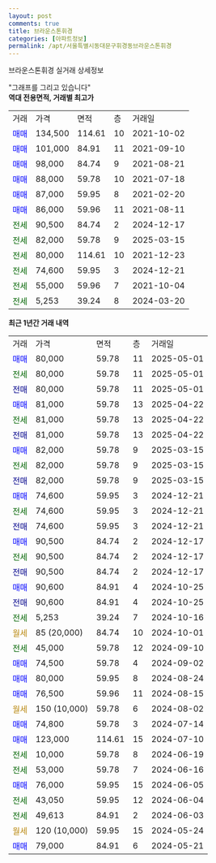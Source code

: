 ```yaml
---
layout: post
comments: true
title: 브라운스톤휘경
categories: [아파트정보]
permalink: /apt/서울특별시동대문구휘경동브라운스톤휘경
---
```


브라운스톤휘경 실거래 상세정보

<script type="text/javascript">
  google.charts.load('current', {'packages':['line', 'corechart']});
  google.charts.setOnLoadCallback(drawChart);

  function drawChart() {
    var data = new google.visualization.DataTable();
    data.addColumn('date', '거래일');
    data.addColumn('number', "매매");
    data.addColumn('number', "전세");
    data.addColumn('number', "전매");

    data.addRows([[new Date(Date.parse("2025-05-01")), 80000, null, null], [new Date(Date.parse("2025-05-01")), null, 80000, null], [new Date(Date.parse("2025-05-01")), null, null, 80000], [new Date(Date.parse("2025-04-22")), 81000, null, null], [new Date(Date.parse("2025-04-22")), null, 81000, null], [new Date(Date.parse("2025-04-22")), null, null, 81000], [new Date(Date.parse("2025-03-15")), 82000, null, null], [new Date(Date.parse("2025-03-15")), null, 82000, null], [new Date(Date.parse("2025-03-15")), null, null, 82000], [new Date(Date.parse("2024-12-21")), 74600, null, null], [new Date(Date.parse("2024-12-21")), null, 74600, null], [new Date(Date.parse("2024-12-21")), null, null, 74600], [new Date(Date.parse("2024-12-17")), 90500, null, null], [new Date(Date.parse("2024-12-17")), null, 90500, null], [new Date(Date.parse("2024-12-17")), null, null, 90500], [new Date(Date.parse("2024-10-25")), 90600, null, null], [new Date(Date.parse("2024-10-25")), null, null, 90600], [new Date(Date.parse("2024-10-16")), null, 5253, null], [new Date(Date.parse("2024-10-01")), null, null, null], [new Date(Date.parse("2024-09-10")), null, 45000, null], [new Date(Date.parse("2024-09-02")), 74500, null, null], [new Date(Date.parse("2024-08-24")), 80000, null, null], [new Date(Date.parse("2024-08-15")), 76500, null, null], [new Date(Date.parse("2024-08-02")), null, null, null], [new Date(Date.parse("2024-07-14")), 74800, null, null], [new Date(Date.parse("2024-07-10")), 123000, null, null], [new Date(Date.parse("2024-06-19")), null, 10000, null], [new Date(Date.parse("2024-06-16")), null, 53000, null], [new Date(Date.parse("2024-06-05")), 76000, null, null], [new Date(Date.parse("2024-06-04")), null, 43050, null], [new Date(Date.parse("2024-06-03")), null, 49613, null], [new Date(Date.parse("2024-05-24")), null, null, null], [new Date(Date.parse("2024-05-21")), 79000, null, null]]);

    var options = {
      hAxis: {
        format: 'yyyy/MM/dd'
      },    
      lineWidth: 0,
      pointsVisible: true,    
      title: '최근 1년간 유형별 실거래가 분포',
      legend: { position: 'bottom' }
    };

    var formatter = new google.visualization.NumberFormat({pattern:'###,###'} );
    formatter.format(data, 1);
    formatter.format(data, 2);
    
    setTimeout(function() {
        var chart = new google.visualization.LineChart(document.getElementById('columnchart_material'));
        chart.draw(data, (options));
        document.getElementById('loading').style.display = 'none';
    }, 200);
  }
</script>


<div id="loading" style="z-index:20; display: block; margin-left: 0px">"그래프를 그리고 있습니다"</div>
<div id="columnchart_material" style="width: 95%; margin-left: 0px; display: block"></div>
<!-- contents start -->
<b>역대 전용면적, 거래별 최고가</b>
<table class="sortable">
    <tr>
      <td>거래</td>
      <td>가격</td>
      <td>면적</td>
      <td>층</td>
      <td>거래일</td>
    </tr>
        <tr>
          <td><a style="color: blue">매매</a></td>
          <td>134,500</td>
          <td>114.61</td>
          <td>10</td>
          <td>2021-10-02</td>
        </tr>            <tr>
          <td><a style="color: blue">매매</a></td>
          <td>101,000</td>
          <td>84.91</td>
          <td>11</td>
          <td>2021-09-10</td>
        </tr>            <tr>
          <td><a style="color: blue">매매</a></td>
          <td>98,000</td>
          <td>84.74</td>
          <td>9</td>
          <td>2021-08-21</td>
        </tr>            <tr>
          <td><a style="color: blue">매매</a></td>
          <td>88,000</td>
          <td>59.78</td>
          <td>10</td>
          <td>2021-07-18</td>
        </tr>            <tr>
          <td><a style="color: blue">매매</a></td>
          <td>87,000</td>
          <td>59.95</td>
          <td>8</td>
          <td>2021-02-20</td>
        </tr>            <tr>
          <td><a style="color: blue">매매</a></td>
          <td>86,000</td>
          <td>59.96</td>
          <td>11</td>
          <td>2021-08-11</td>
        </tr>        
        <tr>
              <td><a style="color: darkgreen">전세</a></td>
              <td>90,500</td>
              <td>84.74</td>
              <td>2</td>
              <td>2024-12-17</td>
            </tr>            <tr>
              <td><a style="color: darkgreen">전세</a></td>
              <td>82,000</td>
              <td>59.78</td>
              <td>9</td>
              <td>2025-03-15</td>
            </tr>            <tr>
              <td><a style="color: darkgreen">전세</a></td>
              <td>80,000</td>
              <td>114.61</td>
              <td>10</td>
              <td>2021-12-23</td>
            </tr>            <tr>
              <td><a style="color: darkgreen">전세</a></td>
              <td>74,600</td>
              <td>59.95</td>
              <td>3</td>
              <td>2024-12-21</td>
            </tr>            <tr>
              <td><a style="color: darkgreen">전세</a></td>
              <td>55,000</td>
              <td>59.96</td>
              <td>7</td>
              <td>2021-10-04</td>
            </tr>            <tr>
              <td><a style="color: darkgreen">전세</a></td>
              <td>5,253</td>
              <td>39.24</td>
              <td>8</td>
              <td>2024-03-20</td>
            </tr>        
    
</table>

<b>최근 1년간 거래 내역</b>

<table class="sortable">
    <tr>
      <td>거래</td>
      <td>가격</td>
      <td>면적</td>
      <td>층</td>
      <td>거래일</td>
    </tr>
    <tr>
      <td><a style="color: blue">매매</a></td>
      <td>80,000</td>
      <td>59.78</td>
      <td>11</td>
      <td>2025-05-01</td>
    </tr>          <tr>
      <td><a style="color: darkgreen">전세</a></td>
      <td>80,000</td>
      <td>59.78</td>
      <td>11</td>
      <td>2025-05-01</td>
    </tr>          <tr>
      <td><a style="color: darkblue">전매</a></td>
      <td>80,000</td>
      <td>59.78</td>
      <td>11</td>
      <td>2025-05-01</td>
    </tr>          <tr>
      <td><a style="color: blue">매매</a></td>
      <td>81,000</td>
      <td>59.78</td>
      <td>13</td>
      <td>2025-04-22</td>
    </tr>          <tr>
      <td><a style="color: darkgreen">전세</a></td>
      <td>81,000</td>
      <td>59.78</td>
      <td>13</td>
      <td>2025-04-22</td>
    </tr>          <tr>
      <td><a style="color: darkblue">전매</a></td>
      <td>81,000</td>
      <td>59.78</td>
      <td>13</td>
      <td>2025-04-22</td>
    </tr>          <tr>
      <td><a style="color: blue">매매</a></td>
      <td>82,000</td>
      <td>59.78</td>
      <td>9</td>
      <td>2025-03-15</td>
    </tr>          <tr>
      <td><a style="color: darkgreen">전세</a></td>
      <td>82,000</td>
      <td>59.78</td>
      <td>9</td>
      <td>2025-03-15</td>
    </tr>          <tr>
      <td><a style="color: darkblue">전매</a></td>
      <td>82,000</td>
      <td>59.78</td>
      <td>9</td>
      <td>2025-03-15</td>
    </tr>          <tr>
      <td><a style="color: blue">매매</a></td>
      <td>74,600</td>
      <td>59.95</td>
      <td>3</td>
      <td>2024-12-21</td>
    </tr>          <tr>
      <td><a style="color: darkgreen">전세</a></td>
      <td>74,600</td>
      <td>59.95</td>
      <td>3</td>
      <td>2024-12-21</td>
    </tr>          <tr>
      <td><a style="color: darkblue">전매</a></td>
      <td>74,600</td>
      <td>59.95</td>
      <td>3</td>
      <td>2024-12-21</td>
    </tr>          <tr>
      <td><a style="color: blue">매매</a></td>
      <td>90,500</td>
      <td>84.74</td>
      <td>2</td>
      <td>2024-12-17</td>
    </tr>          <tr>
      <td><a style="color: darkgreen">전세</a></td>
      <td>90,500</td>
      <td>84.74</td>
      <td>2</td>
      <td>2024-12-17</td>
    </tr>          <tr>
      <td><a style="color: darkblue">전매</a></td>
      <td>90,500</td>
      <td>84.74</td>
      <td>2</td>
      <td>2024-12-17</td>
    </tr>          <tr>
      <td><a style="color: blue">매매</a></td>
      <td>90,600</td>
      <td>84.91</td>
      <td>4</td>
      <td>2024-10-25</td>
    </tr>          <tr>
      <td><a style="color: darkblue">전매</a></td>
      <td>90,600</td>
      <td>84.91</td>
      <td>4</td>
      <td>2024-10-25</td>
    </tr>          <tr>
      <td><a style="color: darkgreen">전세</a></td>
      <td>5,253</td>
      <td>39.24</td>
      <td>7</td>
      <td>2024-10-16</td>
    </tr>          <tr>
      <td><a style="color: darkgoldenrod">월세</a></td>
      <td>85 (20,000)</td>
      <td>84.74</td>
      <td>10</td>
      <td>2024-10-01</td>
    </tr>          <tr>
      <td><a style="color: darkgreen">전세</a></td>
      <td>45,000</td>
      <td>59.78</td>
      <td>12</td>
      <td>2024-09-10</td>
    </tr>          <tr>
      <td><a style="color: blue">매매</a></td>
      <td>74,500</td>
      <td>59.78</td>
      <td>4</td>
      <td>2024-09-02</td>
    </tr>          <tr>
      <td><a style="color: blue">매매</a></td>
      <td>80,000</td>
      <td>59.95</td>
      <td>8</td>
      <td>2024-08-24</td>
    </tr>          <tr>
      <td><a style="color: blue">매매</a></td>
      <td>76,500</td>
      <td>59.96</td>
      <td>11</td>
      <td>2024-08-15</td>
    </tr>          <tr>
      <td><a style="color: darkgoldenrod">월세</a></td>
      <td>150 (10,000)</td>
      <td>59.78</td>
      <td>6</td>
      <td>2024-08-02</td>
    </tr>          <tr>
      <td><a style="color: blue">매매</a></td>
      <td>74,800</td>
      <td>59.78</td>
      <td>3</td>
      <td>2024-07-14</td>
    </tr>          <tr>
      <td><a style="color: blue">매매</a></td>
      <td>123,000</td>
      <td>114.61</td>
      <td>15</td>
      <td>2024-07-10</td>
    </tr>          <tr>
      <td><a style="color: darkgreen">전세</a></td>
      <td>10,000</td>
      <td>59.78</td>
      <td>8</td>
      <td>2024-06-19</td>
    </tr>          <tr>
      <td><a style="color: darkgreen">전세</a></td>
      <td>53,000</td>
      <td>59.78</td>
      <td>7</td>
      <td>2024-06-16</td>
    </tr>          <tr>
      <td><a style="color: blue">매매</a></td>
      <td>76,000</td>
      <td>59.95</td>
      <td>15</td>
      <td>2024-06-05</td>
    </tr>          <tr>
      <td><a style="color: darkgreen">전세</a></td>
      <td>43,050</td>
      <td>59.95</td>
      <td>12</td>
      <td>2024-06-04</td>
    </tr>          <tr>
      <td><a style="color: darkgreen">전세</a></td>
      <td>49,613</td>
      <td>84.91</td>
      <td>2</td>
      <td>2024-06-03</td>
    </tr>          <tr>
      <td><a style="color: darkgoldenrod">월세</a></td>
      <td>120 (10,000)</td>
      <td>59.95</td>
      <td>15</td>
      <td>2024-05-24</td>
    </tr>          <tr>
      <td><a style="color: blue">매매</a></td>
      <td>79,000</td>
      <td>84.91</td>
      <td>6</td>
      <td>2024-05-21</td>
    </tr>      </table>
<!-- contents end -->    


